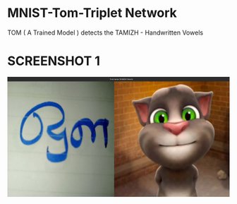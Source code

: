 # MNIST-Tom-Triplet Network
TOM ( A Trained Model ) detects the TAMIZH - Handwritten Vowels
<h1>SCREENSHOT 1</h1>
<img src="https://github.com/arihara-sudhan/Tom-TAMIZH-Vowels/blob/main/ScShots/Screenshot%20from%202023-07-10%2012-08-42.png?raw=true" alt="">
<br>
